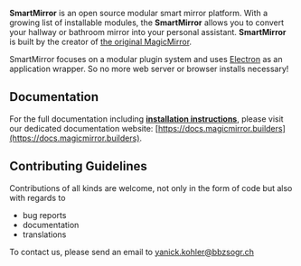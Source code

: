 
**SmartMirror** is an open source modular smart mirror platform. With a growing list of installable modules, the **SmartMirror** allows you to convert your hallway or bathroom mirror into your personal assistant. **SmartMirror** is built by the creator of [the original MagicMirror](https://michaelteeuw.nl/tagged/magicmirror).

SmartMirror focuses on a modular plugin system and uses [Electron](https://www.electronjs.org/) as an application wrapper. So no more web server or browser installs necessary!

## Documentation

For the full documentation including **[installation instructions](https://docs.magicmirror.builders/getting-started/installation.html)**, please visit our dedicated documentation website: [https://docs.magicmirror.builders](https://docs.magicmirror.builders).

## Contributing Guidelines

Contributions of all kinds are welcome, not only in the form of code but also with regards to

- bug reports
- documentation
- translations

To contact us, please send an email to yanick.kohler@bbzsogr.ch